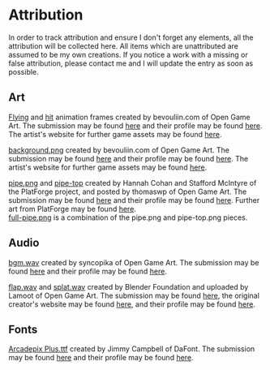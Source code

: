 # Attribution

In order to track attribution and ensure I don't forget any elements, all the attribution will be collected here.  All items which are unattributed are assumed to be my own creations.  If you notice a work with a missing or false attribution, please contact me and I will update the entry as soon as possible.

## Art

[Flying](Art/Flying) and [hit](Art/Hit) animation frames created by bevouliin.com of Open Game Art.  The submission may be found [here](https://opengameart.org/content/bevouliin-green-flappy-bird-sprite-sheets) and their profile may be found [here](https://opengameart.org/users/bevouliincom).  The artist's website for further game assets may be found [here](https://bevouliin.com/).

[background.png](Art/Environment/background.png) created by bevouliin.com of Open Game Art.  The submission may be found [here](https://opengameart.org/content/bevouliin-free-game-background-for-game-developers) and their profile may be found [here](https://opengameart.org/users/bevouliincom).  The artist's website for further game assets may be found [here](https://bevouliin.com/).

[pipe.png](Art/Environment/pipe.png) and [pipe-top](Art/Environment/pipe-top.png) created by Hannah Cohan and Stafford McIntyre of the PlatForge project, and posted by thomaswp of Open Game Art.  The submission may be found [here](https://opengameart.org/content/2d-object-pack) and their profile may be found [here](https://opengameart.org/users/thomaswp).  Further art from PlatForge may be found [here](http://opengameart.org/content/art-from-platforge).  
[full-pipe.png](Art/Environment/full-pipe.png) is a combination of the pipe.png and pipe-top.png pieces.

## Audio

[bgm.wav](Audio/Music/bgm.wav) created by syncopika of Open Game Art.  The submission may be found [here](https://opengameart.org/content/calm-bgm) and their profile may be found [here](https://opengameart.org/users/syncopika).

[flap.wav](Audio/Sounds/flap.wav) and [splat.wav](Audio/Sounds/splat.wav) created by Blender Foundation and uploaded by Lamoot of Open Game Art.  The submission may be found [here](https://opengameart.org/content/flap-splat-poo-yo-frankie), the original creator's website may be found [here](http://apricot.blender.org/), and their profile may be found [here](https://opengameart.org/users/lamoot).

## Fonts

[Arcadepix Plus.ttf](Fonts/Arcadepix%20Plus.ttf) created by Jimmy Campbell of DaFont.  The submission may be found [here](https://www.dafont.com/arcadepix-plus.font) and their profile may be found [here](https://www.dafont.com/jimmy-campbell.d5241).
